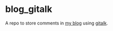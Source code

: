 # blog_gitalk

A repo to store comments in [my blog](https://blog.chenyi.world) using [gitalk](https://github.com/gitalk/gitalk).
